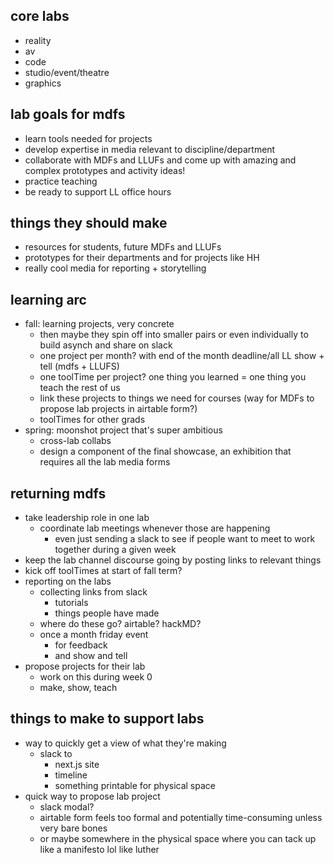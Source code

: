 
## core labs
* reality
* av
* code
* studio/event/theatre
* graphics

## lab goals for mdfs
* learn tools needed for projects
* develop expertise in media relevant to discipline/department
* collaborate with MDFs and LLUFs and come up with amazing and complex prototypes and activity ideas!
* practice teaching
* be ready to support LL office hours

## things they should make
* resources for students, future MDFs and LLUFs
* prototypes for their departments and for projects like HH
* really cool media for reporting + storytelling

## learning arc
* fall: learning projects, very concrete
    * then maybe they spin off into smaller pairs or even individually to build asynch and share on slack
    * one project per month? with end of the month deadline/all LL show + tell (mdfs + LLUFS)
    * one toolTime per project? one thing you learned = one thing you teach the rest of us
    * link these projects to things we need for courses (way for MDFs to propose lab projects in airtable form?)
    * toolTimes for other grads
* spring: moonshot project that's super ambitious
    * cross-lab collabs
    * design a component of the final showcase, an exhibition that requires all the lab media forms

## returning mdfs
* take leadership role in one lab
    * coordinate lab meetings whenever those are happening
        * even just sending a slack to see if people want to meet to work together during a given week
* keep the lab channel discourse going by posting links to relevant things
* kick off toolTimes at start of fall term?
* reporting on the labs
    * collecting links from slack
        * tutorials
        * things people have made
    * where do these go? airtable? hackMD?
    * once a month friday event
        * for feedback
        * and show and tell
* propose projects for their lab
    * work on this during week 0
    * make, show, teach

## things to make to support labs
* way to quickly get a view of what they're making
    * slack to
        * next.js site
        * timeline
        * something printable for physical space
* quick way to propose lab project
    * slack modal?
    * airtable form feels too formal and potentially time-consuming unless very bare bones
    * or maybe somewhere in the physical space where you can tack up like a manifesto lol like luther